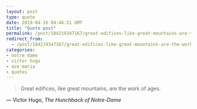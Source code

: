 ```yaml
---
layout: post
type: quote
date: 2019-04-16 04:46:51 GMT
title: "Quote post"
permalink: /post/184219347167/great-edifices-like-great-mountains-are-the-work
redirect_from: 
  - /post/184219347167/great-edifices-like-great-mountains-are-the-work
categories:
- notre dame
- victor hugo
- ave maria
- quotes
---
```

<blockquote>Great edifices, like great mountains, are the work of ages.</blockquote>
<p>— Victor Hugo, <i>The Hunchback of Notre-Dame</i></p>